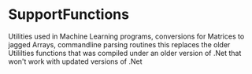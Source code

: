 # SupportFunctions
Utilities used in Machine Learning programs, conversions for Matrices to jagged Arrays, commandline parsing routines this replaces
the older Utililties functions that was compiled under an older version of .Net that won't work with updated versions of .Net
